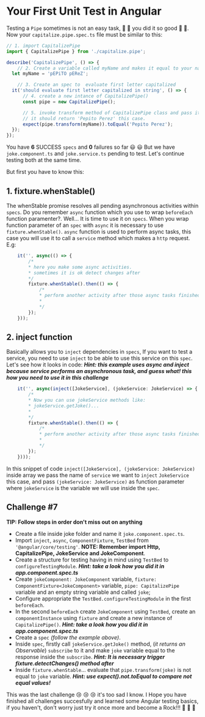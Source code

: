 # Your First Unit Test in Angular
Testing a `Pipe` sometimes is not an easy task, :clap: :clap: you did it so good :clap: :clap:. Now your `capitalize.pipe.spec.ts` file must be similar to this:

```js
// 1. import CapitalizePipe
import { CapitalizePipe } from './capitalize.pipe';

describe('CapitalizePipe', () => {
  	// 2. Create a variable called myName and makes it equal to your name using random capital letters
  let myName = 'pEPiTO pEReZ';

	// 3. Create an spec to  evaluate first letter capitalized
  it('should evaluate first letter capitalized in string', () => {
	  // 4. create a new intance of CapitalizePipe()
      const pipe = new CapitalizePipe();

	  // 5. invoke transform method of CapitalizePipe class and pass it as parameter myName,
	  // it should return 'Pepito Perez' this case.
      expect(pipe.transform(myName)).toEqual('Pepito Perez');
  });
});

```
You have **6** SUCCESS `specs` and **0** failures so far  :smiley: :smiley:
But we have `joke.component.ts` and `joke.service.ts` pending to test. Let's continue testing both at the same time.

But first you have to know this:

## 1. fixture.whenStable()
The whenStable promise resolves all pending asynchronous activities within `specs`.
Do you remember `async` function which you use to wrap `beforeEach` function paramenter?.
Well... It is time to use it on `specs`. When you wrap function parameter of an `spec` with `async` it is necessary to use `fixture.whenStable()`. 
`async` function is used to perform async tasks, this case you will use it to call a `service` method which makes a `http` request. E.g:

```js
	it('', async(() => {
		/*
		* here you make some async activities.
		* sometimes it is ok detect changes after
		*/
		fixture.whenStable().then(() => {
			/*
			* perform another activity after those async tasks finished
			* 
			*/
		});
	}));
```

## 2. inject function
Basically allows you to `inject` dependencies in `specs`, If you want to test a service, you need to use `inject` to be able to use this service on this `spec`.
Let's see how it looks in code: ***Hint: this example uses async and inject because service performs an asynchronous task, and guess what! this how you need to use it in this challenge***

```js
	it('', async(inject([JokeService], (jokeService: JokeService) => {
		/*
		* Now you can use jokeService methods like:
		* jokeService.getJoke()... 
		* 
		*/
		fixture.whenStable().then(() => {
			/*
			* perform another activity after those async tasks finished
			* 
			*/
		});
	})));
```
In this snippet of code `inject([JokeService], (jokeService: JokeService) ` inside array we pass the name of `service` we want to `inject` `JokeService` this case, and pass `(jokeService: JokeService)` as function parameter where `jokeService` is the variable we will use inside the `spec`.

## Challenge #7

**TIP: Follow steps in order don't miss out on anything**
- Create a file inside joke folder and name it `joke.component.spec.ts`.
- Import `inject`, `async`, `ComponentFixture`, `TestBed` from `'@angular/core/testing'`. **NOTE: Remember import Http, CapitalizePipe, JokeService and JokeComponent**.
- Create a structure for testing having in mind using `TestBed` to `configureTestingModule`. ***Hint: take a look how you did it in app.component.spec.ts***
- Create `jokeComponent: JokeComponent` variable, `fixture: ComponentFixture<JokeComponent>` variable, `pipe: CapitalizePipe` variable and an empty string variable and called `joke`;
- Configure appropriate the `TestBed.configureTestingModule` in the first `beforeEach`.
- In the second `beforeEach` create `JokeComponent` using `TestBed`, create an `componentInstance` using `fixture` and create a new instance of `CapitalizePipe()`. ***Hint: take a look how you did it in app.component.spec.ts***
- Create a `spec` *(follow the example above)*.
- Inside `spec`, firstly call `jokeService.getJoke()` method, (*it returns an Observable*) `subscribe` to it and make `joke` variable equal to the response inside the `subscribe`. ***Hint: It is necessary trigger fixture.detectChanges() method after***
- Inside `fixture.whenStable`... evaluate that `pipe.transform(joke)` is not equal to `joke` variable. ***Hint: use expect().not.toEqual to compare not equal values!***

This was the last challenge :cry: :cry: :cry: it's too sad I know. I Hope you have finished all challenges succesfully and learned some Angular testing basics, if you haven't, don't worry just try it once more and become a Rock!!! :muscle: :muscle: :punch: 
